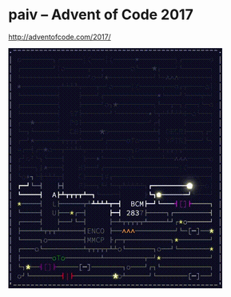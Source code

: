 
paiv – Advent of Code 2017
==========================

http://adventofcode.com/2017/


[<img src="core.gif" alt="moving data" width=428>](core.gif)

